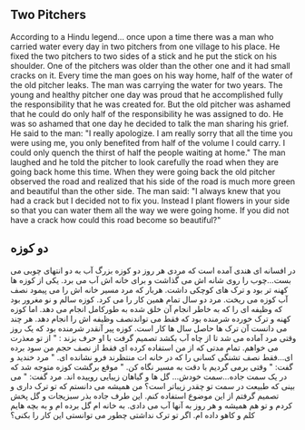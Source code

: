 ## Two Pitchers

According to a Hindu legend... once upon a time there was a man who carried water every day in two pitchers from one village to his place. He fixed the two pitchers to two sides of a stick and he put the stick on his shoulder. One of the pitchers was older than the other one and it had small cracks on it. Every time the man goes on his way home, half of the water of the old pitcher leaks. The man was carrying the water for two years. The young and healthy pitcher one day was proud that he accomplished fully the responsibility that he was created for. But the old pitcher was ashamed that he could do only half of the responsibility he was assigned to do. He was so ashamed that one day he decided to talk the man sharing his grief. He said to the man: "I really apologize. I am really sorry that all the time you were using me, you only benefited from half of the volume I could carry. I could only quench the thirst of half the people waiting at home." The man laughed and he told the pitcher to look carefully the road when they are going back home this time. When they were going back the old pitcher observed the road and realized that his side of the road is much more green and beautiful than the other side. The man said: "I always knew that you had a crack but I decided not to fix you. Instead I plant flowers in your side so that you can water them all the way we were going home. If you did not have a crack how could this road become so beautiful?"

## دو کوزه 

در افسانه ای هندی آمده است که مردی هر روز دو کوزه بزرگ آب به دو انتهای چوبی می بست...چوب را روی شانه اش می گذاشت و برای خانه اش آب می برد. 
یکی از کوزه ها کهنه تر بود و ترک های کوچکی داشت. هربار که مرد مسیر خانه اش را می پیمود نصف آب کوزه می ریخت.
مرد دو سال تمام همین کار را می کرد. کوزه سالم و نو مغرور بود که وظیفه ای را که به خاطر انجام آن خلق شده به طورکامل انجام می دهد. اما کوزه کهنه و ترک خورده شرمنده بود که فقط می تواندنصف وظیفه اش را انجام دهد.
هر چند می دانست آن ترک ها حاصل سال ها کار است. کوزه پیر آنقدر شرمنده بود که یک روز وقتی مرد آماده می شد تا از چاه آب بکشد تصمیم گرفت با او حرف بزند : " از تو معذرت می خواهم. تمام مدتی که از من استفاده کرده ای فقط از نصف حجم من سود برده ای...فقط نصف تشنگی کسانی را که در خانه ات منتظرند فرو نشانده ای. "
مرد خندید و گفت: " وقتی برمی گردیم با دقت به مسیر نگاه کن. " موقع برگشت کوزه متوجه شد که در یک سمت جاده...سمت خودش... گل ها و گیاهان زیبایی روییده اند.
مرد گفت: " می بینی که طبیعت در سمت تو چقدر زیباتر است؟ من همیشه می دانستم که تو ترک داری و تصمیم گرفتم از این موضوع استفاده کنم.
این طرف جاده بذر سبزیجات و گل پخش کردم و تو هم همیشه و هر روز به آنها آب می دادی. به خانه ام گل برده ام و به بچه هایم کلم و کاهو داده ام. اگر تو ترک نداشتی چطور می توانستی این کار را بکنی؟
